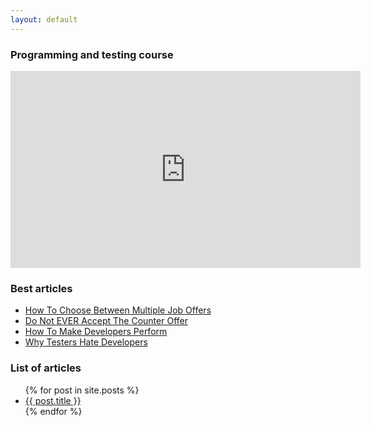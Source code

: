 ```yaml
---
layout: default
---
```


### Programming and testing course

<div class="video-container">
  <iframe
    src="https://www.youtube.com/embed/videoseries?list=PLoZfdp36DZcqq6PoJJVHlS_c_1G89bkh7&autoplay=0&start=251&cc_lang_pref=ru&cc_load_policy=1"
    title="Software Testing Course by Ilarion Halushka"
    frameborder="0"
    class="video-container"
    width="560"
    height="315"
    allow="accelerometer; autoplay; clipboard-write; encrypted-media; gyroscope; picture-in-picture" allowfullscreen>
  </iframe>
</div>


### Best articles
<ul class="posts-list">
    <li>
        <a target="_blank" href="/How-To-Choose-Between-Multiple-Job-Offers">How To Choose Between Multiple Job Offers</a>
    </li>
    <li>
        <a target="_blank" href="/Do-Not-Ever-Accept-Counter-Offer">Do Not EVER Accept The Counter Offer</a>
    </li>
    <li>
        <a target="_blank" href="/How-To-Make-Developers-Perform">How To Make Developers Perform</a>
    </li>
    <li>
        <a target="_blank" href="/Why-Testers-Hate-Developers">Why Testers Hate Developers</a>
    </li>
</ul>

### List of articles
<ul class="posts-list">
  {% for post in site.posts %}
    <li>
      <a href="{{ post.url }}">{{ post.title }}</a>
    </li>
  {% endfor %}
</ul>
